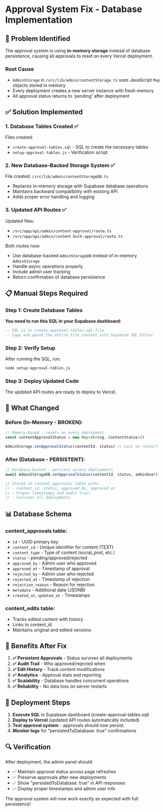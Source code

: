 # Approval System Fix - Database Implementation

## 🚨 **Problem Identified**

The approval system is using **in-memory storage** instead of database persistence, causing all approvals to reset on every Vercel deployment.

### Root Cause
- `AdminStorage` in `/src/lib/admin/contentStorage.ts` uses JavaScript `Map` objects stored in memory
- Every deployment creates a new server instance with fresh memory
- All approval status returns to 'pending' after deployment

## ✅ **Solution Implemented**

### 1. Database Tables Created ✅
Files created:
- `create-approval-tables.sql` - SQL to create the necessary tables
- `setup-approval-tables.js` - Verification script

### 2. New Database-Backed Storage System ✅
File created: `/src/lib/admin/contentStorageDB.ts`
- Replaces in-memory storage with Supabase database operations
- Maintains backward compatibility with existing API
- Adds proper error handling and logging

### 3. Updated API Routes ✅
Updated files:
- `/src/app/api/admin/content-approval/route.ts`
- `/src/app/api/admin/content-bulk-approval/route.ts`

Both routes now:
- Use database-backed `AdminStorageDB` instead of in-memory `AdminStorage`
- Handle async operations properly
- Include admin user tracking
- Return confirmation of database persistence

## 📋 **Manual Steps Required**

### Step 1: Create Database Tables
**You need to run this SQL in your Supabase dashboard:**

```sql
-- SQL is in create-approval-tables.sql file
-- Copy and paste the entire file content into Supabase SQL Editor
```

### Step 2: Verify Setup
After running the SQL, run:
```bash
node setup-approval-tables.js
```

### Step 3: Deploy Updated Code
The updated API routes are ready to deploy to Vercel.

## 🔧 **What Changed**

### Before (In-Memory - BROKEN):
```javascript
// Memory-based - resets on every deployment
const contentApprovalStatus = new Map<string, ContentStatus>()

AdminStorage.setApprovalStatus(contentId, status) // Lost on restart
```

### After (Database - PERSISTENT):
```javascript
// Database-backed - persists across deployments
await AdminStorageDB.setApprovalStatus(contentId, status, adminUser)

// Stored in content_approvals table with:
// - content_id, status, approved_by, approved_at
// - Proper timestamps and audit trail
// - Survives all deployments
```

## 📊 **Database Schema**

### content_approvals table:
- `id` - UUID primary key
- `content_id` - Unique identifier for content (TEXT)
- `content_type` - Type of content (social_post, etc.)
- `status` - pending/approved/rejected
- `approved_by` - Admin user who approved
- `approved_at` - Timestamp of approval
- `rejected_by` - Admin user who rejected  
- `rejected_at` - Timestamp of rejection
- `rejection_reason` - Reason for rejection
- `metadata` - Additional data (JSONB)
- `created_at`, `updated_at` - Timestamps

### content_edits table:
- Tracks edited content with history
- Links to content_id
- Maintains original and edited versions

## 🎯 **Benefits After Fix**

1. **✅ Persistent Approvals** - Status survives all deployments
2. **✅ Audit Trail** - Who approved/rejected when
3. **✅ Edit History** - Track content modifications
4. **✅ Analytics** - Approval stats and reporting
5. **✅ Scalability** - Database handles concurrent operations
6. **✅ Reliability** - No data loss on server restarts

## 🚀 **Deployment Steps**

1. **Execute SQL** in Supabase dashboard (create-approval-tables.sql)
2. **Deploy to Vercel** (updated API routes automatically included)
3. **Test approval system** - approvals should now persist
4. **Monitor logs** for "persistedToDatabase: true" confirmations

## 🔍 **Verification**

After deployment, the admin panel should:
- ✅ Maintain approval status across page refreshes
- ✅ Preserve approvals after new deployments
- ✅ Show "persistedToDatabase: true" in API responses
- ✅ Display proper timestamps and admin user info

The approval system will now work exactly as expected with full persistence!